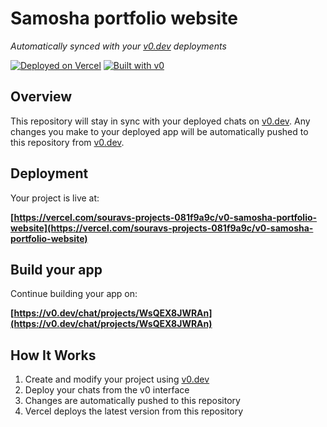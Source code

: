 # Samosha portfolio website

*Automatically synced with your [v0.dev](https://v0.dev) deployments*

[![Deployed on Vercel](https://img.shields.io/badge/Deployed%20on-Vercel-black?style=for-the-badge&logo=vercel)](https://vercel.com/souravs-projects-081f9a9c/v0-samosha-portfolio-website)
[![Built with v0](https://img.shields.io/badge/Built%20with-v0.dev-black?style=for-the-badge)](https://v0.dev/chat/projects/WsQEX8JWRAn)

## Overview

This repository will stay in sync with your deployed chats on [v0.dev](https://v0.dev).
Any changes you make to your deployed app will be automatically pushed to this repository from [v0.dev](https://v0.dev).

## Deployment

Your project is live at:

**[https://vercel.com/souravs-projects-081f9a9c/v0-samosha-portfolio-website](https://vercel.com/souravs-projects-081f9a9c/v0-samosha-portfolio-website)**

## Build your app

Continue building your app on:

**[https://v0.dev/chat/projects/WsQEX8JWRAn](https://v0.dev/chat/projects/WsQEX8JWRAn)**

## How It Works

1. Create and modify your project using [v0.dev](https://v0.dev)
2. Deploy your chats from the v0 interface
3. Changes are automatically pushed to this repository
4. Vercel deploys the latest version from this repository